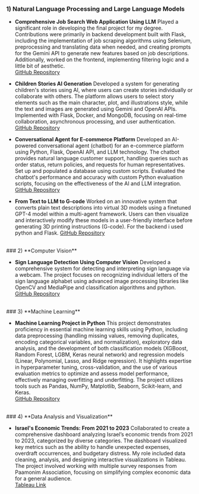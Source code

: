 ### 1) **Natural Language Processing and Large Language Models**

- **Comprehensive Job Search Web Application Using LLM**
Played a significant role in developing the final project for my degree. Contributions were primarily in backend development built with Flask, including the implementation of job scraping algorithms using Selenium, preprocessing and translating data when needed, and creating prompts for the Gemini API to generate new features based on job descriptions. Additionally, worked on the frontend, implementing filtering logic and a little bit of aesthetic.  
[GitHub Repository](https://github.com/shaik1201/Final-Project)

- **Children Stories AI Generation**
Developed a system for generating children's stories using AI, where users can create stories individually or collaborate with others. The platform allows users to select story elements such as the main character, plot, and illustrations style, while the text and images are generated using Gemini and OpenAI APIs. Implemented with Flask, Docker, and MongoDB, focusing on real-time collaboration, asynchronous processing, and user authentication.  
[GitHub Repository](https://github.com/oren1996/MLOps)

- **Conversational Agent for E-commerce Platform**
Developed an AI-powered conversational agent (chatbot) for an e-commerce platform using Python, Flask, OpenAI API, and LLM technology. The chatbot provides natural language customer support, handling queries such as order status, return policies, and requests for human representatives. Set up and populated a database using custom scripts. Evaluated the chatbot's performance and accuracy with custom Python evaluation scripts, focusing on the effectiveness of the AI and LLM integration.  
[GitHub Repository](https://github.com/oren1996/LLMEngineerHomeWork)

- **From Text to LLM to G-code**
Worked on an innovative system that converts plain text descriptions into virtual 3D models using a finetuned GPT-4 model within a multi-agent framework. Users can then visualize and interactively modify these models in a user-friendly interface before generating 3D printing instructions (G-code). For the backend i used python and Flask.
[GitHub Repository](https://github.com/oren1996/Text_To_LLM_To_3D)
<br>
### 2) **Computer Vision**

- **Sign Language Detection Using Computer Vision**
Developed a comprehensive system for detecting and interpreting sign language via a webcam. The project focuses on recognizing individual letters of the sign language alphabet using advanced image processing libraries like OpenCV and MediaPipe and classification algorithms and python.  
[GitHub Repository](https://github.com/oren1996/SignLanguageDetection)
<br>    
### 3) **Machine Learning**

- **Machine Learning Project in Python**
This project demonstrates proficiency in essential machine learning skills using Python, including data preprocessing (handling missing values, removing duplicates, encoding categorical variables, and normalization), exploratory data analysis, and the development of both classification models (XGBoost, Random Forest, LGBM, Keras neural network) and regression models (Linear, Polynomial, Lasso, and Ridge regression). It highlights expertise in hyperparameter tuning, cross-validation, and the use of various evaluation metrics to optimize and assess model performance, effectively managing overfitting and underfitting. The project utilizes tools such as Pandas, NumPy, Matplotlib, Seaborn, Scikit-learn, and Keras.  
[GitHub Repository](https://github.com/oren1996/Classification-RegressionTasks)
<br>
### 4) **Data Analysis and Visualization**

- **Israel's Economic Trends: From 2021 to 2023**
Collaborated to create a comprehensive dashboard analyzing Israel’s economic trends from 2021 to 2023, categorized by diverse categories. The dashboard visualized key metrics such as the ability to handle unexpected expenses, overdraft occurrences, and budgetary distress. My role included data cleaning, analysis, and designing interactive visualizations in Tableau. The project involved working with multiple survey responses from Paamonim Association, focusing on simplifying complex economic data for a general audience.  
[Tableau Link](https://public.tableau.com/views/Team21Submission01_10/Dashboard?:language=fr-FR&:sid=&:redirect=auth&:display_count=n&:origin=viz_share_link)
